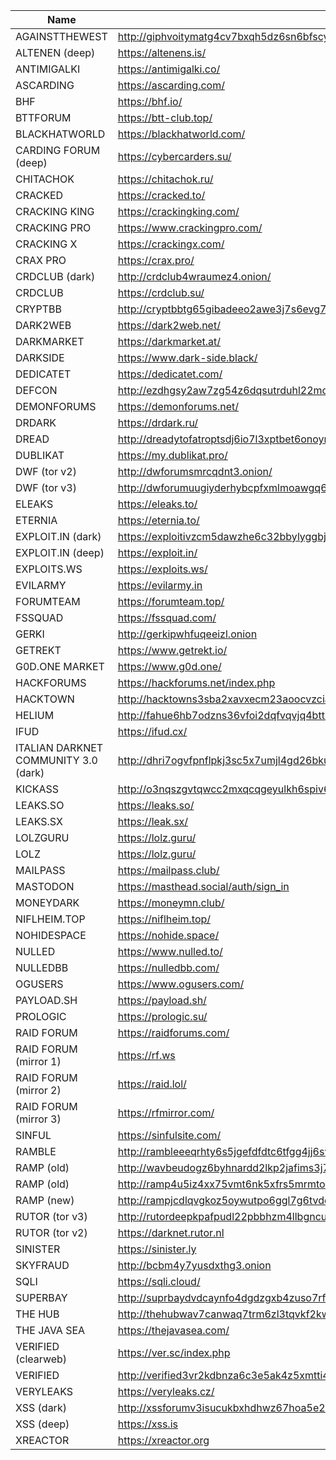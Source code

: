 |Name|Link|
| ------ | ------ |
|AGAINSTTHEWEST| http://giphvoitymatg4cv7bxqh5dz6sn6bfscywoat4qtslztkomf5lavrayd.onion|
|ALTENEN (deep)| https://altenens.is/|
|ANTIMIGALKI| https://antimigalki.co/|
|ASCARDING| https://ascarding.com/|
|BHF| https://bhf.io/|
|BTTFORUM| https://btt-club.top/|
|BLACKHATWORLD| https://blackhatworld.com/|
|CARDING FORUM (deep)| https://cybercarders.su/|
|CHITACHOK| https://chitachok.ru/|
|CRACKED| https://cracked.to/|
|CRACKING KING| https://crackingking.com/|
|CRACKING PRO| https://www.crackingpro.com/|
|CRACKING X| https://crackingx.com/|
|CRAX PRO| https://crax.pro/|
|CRDCLUB (dark)| http://crdclub4wraumez4.onion/|
|CRDCLUB| https://crdclub.su/|
|CRYPTBB| http://cryptbbtg65gibadeeo2awe3j7s6evg7eklserehqr4w4e2bis5tebid.onion/|
|DARK2WEB| https://dark2web.net/|
|DARKMARKET| https://darkmarket.at/|
|DARKSIDE| https://www.dark-side.black/|
|DEDICATET| https://dedicatet.com/|
|DEFCON| http://ezdhgsy2aw7zg54z6dqsutrduhl22moami5zv2zt6urr6vub7gs6wfad.onion|
|DEMONFORUMS| https://demonforums.net/|
|DRDARK| https://drdark.ru/|
|DREAD| http://dreadytofatroptsdj6io7l3xptbet6onoyno2yv7jicoxknyazubrad.onion|
|DUBLIKAT| https://my.dublikat.pro/|
|DWF (tor v2)| http://dwforumsmrcqdnt3.onion/|
|DWF (tor v3)| http://dwforumuugiyderhybcpfxmlmoawgq6z3w6hk45nrnem3p7kwszhybad.onion|
|ELEAKS| https://eleaks.to/|
|ETERNIA| https://eternia.to/|
|EXPLOIT.IN (dark)| https://exploitivzcm5dawzhe6c32bbylyggbjvh5dyvsvb5lkuz5ptmunkmqd.onion/|
|EXPLOIT.IN (deep)| https://exploit.in/|
|EXPLOITS.WS| https://exploits.ws/|
|EVILARMY| https://evilarmy.in|
|FORUMTEAM| https://forumteam.top/|
|FSSQUAD| https://fssquad.com/|
|GERKI| http://gerkipwhfuqeeizl.onion|
|GETREKT| https://www.getrekt.io/|
|G0D.ONE MARKET| https://www.g0d.one/|
|HACKFORUMS| https://hackforums.net/index.php|
|HACKTOWN| http://hacktowns3sba2xavxecm23aoocvzciaxirh3vekg2ovzdjgjxedfvqd.onion/HackTown.html|
|HELIUM| http://fahue6hb7odzns36vfoi2dqfvqvjq4btt7vo52a67jivmyz6a6h3vzqd.onion/login|
|IFUD| https://ifud.cx/|
|ITALIAN DARKNET COMMUNITY 3.0 (dark)| http://dhri7ogvfpnflpkj3sc5x7umjl4gd26bkukzotbwdy76yjp5qvhjzmqd.onion|
|KICKASS| http://o3nqszgvtqwcc2mxqcqgeyulkh6spiv6yaahgu7znaphzmikfvpu5aad.onion|
|LEAKS.SO| https://leaks.so/|
|LEAKS.SX| https://leak.sx/|
|LOLZGURU| https://lolz.guru/|
|LOLZ| https://lolz.guru/|
|MAILPASS| https://mailpass.club/|
|MASTODON| https://masthead.social/auth/sign_in|
|MONEYDARK| https://moneymn.club/|
|NIFLHEIM.TOP| https://niflheim.top/|
|NOHIDESPACE| https://nohide.space/|
|NULLED| https://www.nulled.to/|
|NULLEDBB| https://nulledbb.com/|
|OGUSERS| https://www.ogusers.com/|
|PAYLOAD.SH| https://payload.sh/|
|PROLOGIC| https://prologic.su/|
|RAID FORUM| https://raidforums.com/|
|RAID FORUM (mirror 1)| https://rf.ws|
|RAID FORUM (mirror 2)| https://raid.lol/|
|RAID FORUM (mirror 3)| https://rfmirror.com/|
|SINFUL| https://sinfulsite.com/|
|RAMBLE| http://rambleeeqrhty6s5jgefdfdtc6tfgg4jj6svr4jpgk4wjtg3qshwbaad.onion| 
|RAMP (old) |http://wavbeudogz6byhnardd2lkp2jafims3j7tj6k6qnywchn2csngvtffqd.onion|
|RAMP (old) |http://ramp4u5iz4xx75vmt6nk5xfrs5mrmtokzszqxhhkjqlk7pbwykaz7zid.onion|
|RAMP (new) |http://rampjcdlqvgkoz5oywutpo6ggl7g6tvddysustfl6qzhr5osr24xxqqd.onion|
|RUTOR (tor v3)| http://rutordeepkpafpudl22pbbhzm4llbgncunvgcc66kax55sc4mp4kxcid.onion|
|RUTOR (tor v2)| https://darknet.rutor.nl|
|SINISTER| https://sinister.ly|
|SKYFRAUD| http://bcbm4y7yusdxthg3.onion|
|SQLI| https://sqli.cloud/|
|SUPERBAY| http://suprbaydvdcaynfo4dgdzgxb4zuso7rftlil5yg5kqjefnw4wq4ulcad.onion|
|THE HUB| http://thehubwav7canwaq7trm6zl3tqvkf2kwbkgwvwonfssvgvtyrdy4u3yd.onion|
|THE JAVA SEA| https://thejavasea.com/|
|VERIFIED (clearweb)| https://ver.sc/index.php|
|VERIFIED| http://verified3vr2kdbnza6c3e5ak4z5xmtti4hx36dfg3kbi6pwekztvsqd.onion/index.php|
|VERYLEAKS| https://veryleaks.cz/|
|XSS (dark)| http://xssforumv3isucukbxhdhwz67hoa5e2voakcfkuieq4ch257vsburuid.onion|
|XSS (deep)| https://xss.is|
|XREACTOR| https://xreactor.org|
